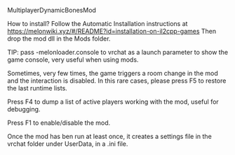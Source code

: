 MultiplayerDynamicBonesMod

How to install? Follow the Automatic Installation instructions at https://melonwiki.xyz/#/README?id=installation-on-il2cpp-games
Then drop the mod dll in the Mods folder.

TIP: pass -melonloader.console to vrchat as a launch parameter to show the game console, very useful when using mods.

Sometimes, very few times, the game triggers a room change in the mod and the interaction is disabled. In this rare cases, please press F5 to restore the last runtime lists.

Press F4 to dump a list of active players working with the mod, useful for debugging.

Press F1 to enable/disable the mod.

Once the mod has ben run at least once, it creates a settings file in the vrchat folder under UserData, in a .ini file.
